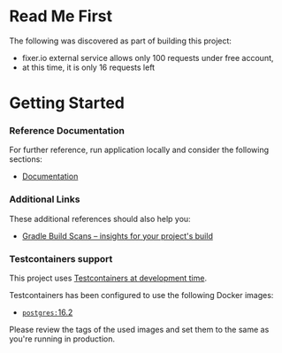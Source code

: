 # Read Me First
The following was discovered as part of building this project:

* fixer.io external service allows only 100 requests under free account,
* at this time, it is only 16 requests left

# Getting Started

### Reference Documentation
For further reference, run application locally and consider the following sections:

* [Documentation](http://localhost:8080/swagger-ui/index.html)

### Additional Links
These additional references should also help you:

* [Gradle Build Scans – insights for your project's build](https://scans.gradle.com#gradle)

### Testcontainers support

This project uses [Testcontainers at development time](https://docs.spring.io/spring-boot/docs/3.2.4/reference/html/features.html#features.testing.testcontainers.at-development-time).

Testcontainers has been configured to use the following Docker images:

* [`postgres:`16.2](https://hub.docker.com/_/postgres)

Please review the tags of the used images and set them to the same as you're running in production.

